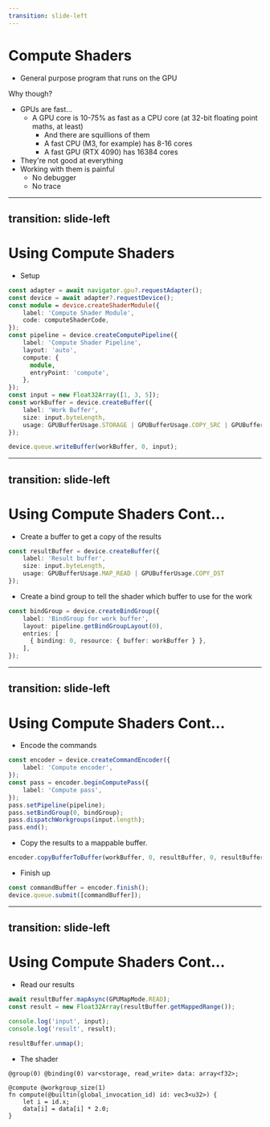 ```yaml
---
transition: slide-left
---
```


# Compute Shaders

- General purpose program that runs on the GPU

Why though?

- GPUs are fast... 
  - A GPU core is 10-75% as fast as a CPU core (at 32-bit floating point maths, at least)
    - And there are squillions of them
    - A fast CPU (M3, for example) has 8-16 cores
    - A fast GPU (RTX 4090) has 16384 cores
- They're not good at everything
- Working with them is painful
  - No debugger
  - No trace

---
transition: slide-left
---

# Using Compute Shaders

- Setup
```ts
const adapter = await navigator.gpu?.requestAdapter();
const device = await adapter?.requestDevice();
const module = device.createShaderModule({
    label: 'Compute Shader Module',
    code: computeShaderCode,
});
const pipeline = device.createComputePipeline({
    label: 'Compute Shader Pipeline',
    layout: 'auto',
    compute: {
      module,
      entryPoint: 'compute',
    },
});
const input = new Float32Array([1, 3, 5]);
const workBuffer = device.createBuffer({
    label: 'Work Buffer',
    size: input.byteLength,
    usage: GPUBufferUsage.STORAGE | GPUBufferUsage.COPY_SRC | GPUBufferUsage.COPY_DST,
});

device.queue.writeBuffer(workBuffer, 0, input);
```

---
transition: slide-left
---

# Using Compute Shaders Cont...

- Create a buffer to get a copy of the results
```ts
const resultBuffer = device.createBuffer({
    label: 'Result buffer',
    size: input.byteLength,
    usage: GPUBufferUsage.MAP_READ | GPUBufferUsage.COPY_DST
});
```

- Create a bind group to tell the shader which buffer to use for the work
```ts
const bindGroup = device.createBindGroup({
    label: 'BindGroup for work buffer',
    layout: pipeline.getBindGroupLayout(0),
    entries: [
      { binding: 0, resource: { buffer: workBuffer } },
    ],
});
```

---
transition: slide-left
---

# Using Compute Shaders Cont...

- Encode the commands
```ts
const encoder = device.createCommandEncoder({
    label: 'Compute encoder',
});
const pass = encoder.beginComputePass({
    label: 'Compute pass',
});
pass.setPipeline(pipeline);
pass.setBindGroup(0, bindGroup);
pass.dispatchWorkgroups(input.length);
pass.end();
```

- Copy the results to a mappable buffer.
```ts
encoder.copyBufferToBuffer(workBuffer, 0, resultBuffer, 0, resultBuffer.size);
```

- Finish up
```ts
const commandBuffer = encoder.finish();
device.queue.submit([commandBuffer]);
```

---
transition: slide-left
---

# Using Compute Shaders Cont...

- Read our results
```ts
await resultBuffer.mapAsync(GPUMapMode.READ);
const result = new Float32Array(resultBuffer.getMappedRange());

console.log('input', input);
console.log('result', result);

resultBuffer.unmap();
```

- The shader
```wgsl
@group(0) @binding(0) var<storage, read_write> data: array<f32>;

@compute @workgroup_size(1)
fn compute(@builtin(global_invocation_id) id: vec3<u32>) {
    let i = id.x;
    data[i] = data[i] * 2.0;
}
```